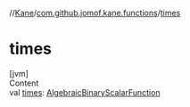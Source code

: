 //[Kane](../index.md)/[com.github.jomof.kane.functions](index.md)/[times](times.md)



# times  
[jvm]  
Content  
val [times](times.md): [AlgebraicBinaryScalarFunction](../com.github.jomof.kane.impl.functions/-algebraic-binary-scalar-function/index.md)  




